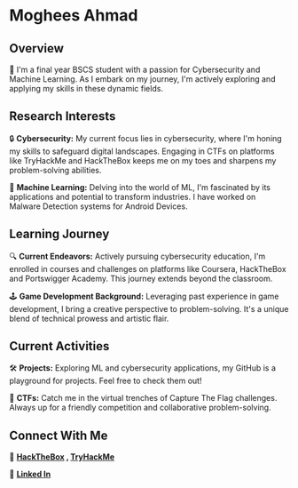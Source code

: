 # Moghees Ahmad

## Overview

🚀 I'm a final year BSCS student with a passion for Cybersecurity and Machine Learning. As I embark on my journey, I'm actively exploring and applying my skills in these dynamic fields.

## Research Interests

🔒 **Cybersecurity:** My current focus lies in cybersecurity, where I'm honing my skills to safeguard digital landscapes. Engaging in CTFs on platforms like TryHackMe and HackTheBox keeps me on my toes and sharpens my problem-solving abilities.

🤖 **Machine Learning:** Delving into the world of ML, I'm fascinated by its applications and potential to transform industries. I have worked on Malware Detection systems for Android Devices.

## Learning Journey

🔍 **Current Endeavors:** Actively pursuing cybersecurity education, I'm enrolled in courses and challenges on platforms like Coursera, HackTheBox and Portswigger Academy. This journey extends beyond the classroom.

🕹️ **Game Development Background:** Leveraging past experience in game development, I bring a creative perspective to problem-solving. It's a unique blend of technical prowess and artistic flair.

## Current Activities

🛠️ **Projects:** Exploring ML and cybersecurity applications, my GitHub is a playground for projects. Feel free to check them out!

🔭 **CTFs:** Catch me in the virtual trenches of Capture The Flag challenges. Always up for a friendly competition and collaborative problem-solving.

## Connect With Me

🔐 **[HackTheBox](https://app.hackthebox.com/profile/1169705) , [TryHackMe](https://tryhackme.com/p/mogheesahmad244)**

🔗 **<a href="www.linkedin.com/in/moghees-ahmad-064a94188">Linked In</a>**
